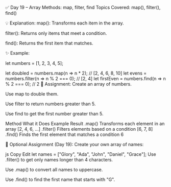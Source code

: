 ✅ Day 19 – Array Methods: map, filter, find
Topics Covered: map(), filter(), find()

💡 Explanation:
map(): Transforms each item in the array.

filter(): Returns only items that meet a condition.

find(): Returns the first item that matches.

✨ Example:

let numbers = [1, 2, 3, 4, 5];

let doubled = numbers.map(n => n * 2); // [2, 4, 6, 8, 10]
let evens = numbers.filter(n => n % 2 === 0); // [2, 4]
let firstEven = numbers.find(n => n % 2 === 0); // 2
📝 Assignment:
Create an array of numbers.

Use map to double them.

Use filter to return numbers greater than 5.

Use find to get the first number greater than 5.

Method	What it Does	Example Result
.map()	Transforms each element in an array	[2, 4, 6, ...]
.filter()	Filters elements based on a condition	[6, 7, 8]
.find()	Finds the first element that matches a condition	6

📝 Optional Assignment (Day 19):
Create your own array of names:

js
Copy
Edit
let names = ["Glory", "Ada", "John", "Daniel", "Grace"];
Use .filter() to get only names longer than 4 characters.

Use .map() to convert all names to uppercase.

Use .find() to find the first name that starts with "G".